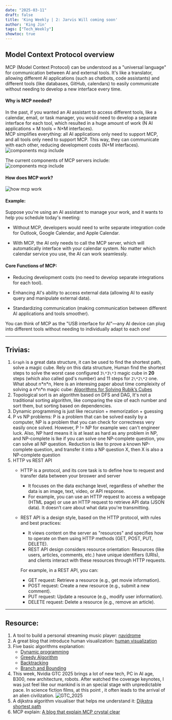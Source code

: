 ```yaml
---
date: "2025-03-11"
draft: false
title: 'King Weekly | 2: Jarvis Will coming soon'
author: 'King Jin'
tags: ["Tech_Weekly"]
showtoc: true
---
```


## Model Context Protocol overview
MCP (Model Context Protocol) can be understood as a "universal language" for communication between AI and external tools. It's like a translator, allowing different AI applications (such as chatbots, code assistants) and different tools (like databases, GitHub, calendars) to easily communicate without needing to develop a new interface every time.

#### Why is MCP needed?

In the past, if you wanted an AI assistant to access different tools, like a calendar, email, or task manager, you would need to develop a separate interface for each tool, which resulted in a huge amount of work (N AI applications × M tools = N×M interfaces).   
MCP simplifies everything: all AI applications only need to support MCP, and all tools only need to support MCP. This way, they can communicate with each other, reducing development costs (N+M interfaces).
![components mcp include](/TechStuff/mcp.png)

The current components of MCP servers include:
![components mcp include](/TechStuff/mcp_include.png)

#### How does MCP work?
![how mcp work](/TechStuff/mcp_work.png)

#### Example:

Suppose you're using an AI assistant to manage your work, and it wants to help you schedule today's meeting:   

- Without MCP, developers would need to write separate integration code for Outlook, Google Calendar, and Apple Calendar.

- With MCP, the AI only needs to call the MCP server, which will automatically interface with your calendar system. No matter which calendar service you use, the AI can work seamlessly.

#### Core Functions of MCP:

- Reducing development costs (no need to develop separate integrations for each tool).

- Enhancing AI's ability to access external data (allowing AI to easily query and manipulate external data).

- Standardizing communication (making communication between different AI applications and tools smoother).   

You can think of MCP as the "USB interface for AI"—any AI device can plug into different tools without needing to individually adapt to each one!

------

## Trivias:
1. ``Graph`` is a great data structure, it can be used to find the shortest path, solve a magic cube.
Rely on this data structure, Human find the shortest steps to solve the worst case configured 
``3\*3\*3`` magic cube in **20** steps (which also called god's number) and 11 steps for ``2\*2\*2`` one. What about n\*n\*n, Here is an interesing paper 
about time compleixity of solving a n\*n\*n magic cube: [Algorithms for Solving Rubik’s Cubes](/Demaine_Algoritms_for_solving.pdf)
2. Topological sort is an algorithm based on DFS and DAG, It's not a traditional sorting algorithm, like comparing the size of each number and sort them, but sorting based on dependencies.
3. Dynamic programming is just like recursion + memorization + guessing
4. P vs NP problems: P is a problem  that can be solved easily by a computer, NP is a problem that you can check for correctness very easily once solved. However, P != NP for example wec can't engineer luck.
   Also, NP hard means it is at least as hard as any problem in NP, and NP-complete is lke if you can solve one NP-complete question, you can solve all NP question.
   Reduction is like to prove a known NP-complete question, and transfer it into a NP question X, then X is also a NP-complete question
5. HTTP vs REST API   
   - HTTP is a protocol, and its core task is to define how to request and transfer data between your broswer and server

     - It focuses on the data exchange level, regardless of whether the data is an image, text, video, or API response.
     - For example, you can use an HTTP request to access a webpage (HTML page) or use an HTTP request to retrieve API data (JSON data). It doesn’t care about what data you're transmitting.

   - REST API is a design style, based on the HTTP protocol, with rules and best practices:

      - It views content on the server as "resources" and specifies how to operate on them using HTTP methods (GET, POST, PUT, DELETE).
      - REST API design considers resource orientation: Resources (like users, articles, comments, etc.) have unique identifiers (URIs), and clients interact with these resources through HTTP requests.
      
      For example, in a REST API, you can:

      - GET request: Retrieve a resource (e.g., get movie information).
      - POST request: Create a new resource (e.g., submit a new comment).
      - PUT request: Update a resource (e.g., modify user information).
      - DELETE request: Delete a resource (e.g., remove an article).

-------
## Resource: 
1. A tool to build a personal streaming music player: [navidrome](https://www.navidrome.org/)
2. A great blog that introduce human visualization: [human visualization](https://www-sciencedirect-com.eux.idm.oclc.org/science/article/pii/B9780128038130000040#f0015)
3. Five basic algorithms explanation:
   - [Dynamic programming](https://houbb.github.io/2020/01/23/data-struct-learn-07-base-dp)
   - [Greedy Algorithm](https://houbb.github.io/2020/01/23/data-struct-learn-07-base-greedy)
   - [Backtracking](https://www.bilibili.com/video/BV1wi4y157er?spm_id_from=333.788.videopod.sections&vd_source=783331b1d88fa190b5ce8305307e0af5)
   - [Branch and Bounding](https://chatgpt.com/share/67d76084-79f0-8006-8a37-4500841a7b9a)
4. This week, Nvidia GTC 2025 brings a lot of new tech, PC in AI age, B300, new architecture, robots.
After watched the coverage keynotes, I was just feel like our mankind is in an special stage with unpredictable pace. In science fiction films, at this point
, it often leads to the arrival of an alien civilization.
![GTC_2025](https://cdn.mos.cms.futurecdn.net/QQ6ZABoJtLbUEnGLXxz2GT-970-80.png.webp)
5. A dijkstra algorithm visualiser that helps me understand it: [Dijkstra shortest path](https://www.cs.usfca.edu/~galles/visualization/Dijkstra.html)
6. MCP explain: [A blog that explain MCP crystal clear](https://www.philschmid.de/mcp-introduction)